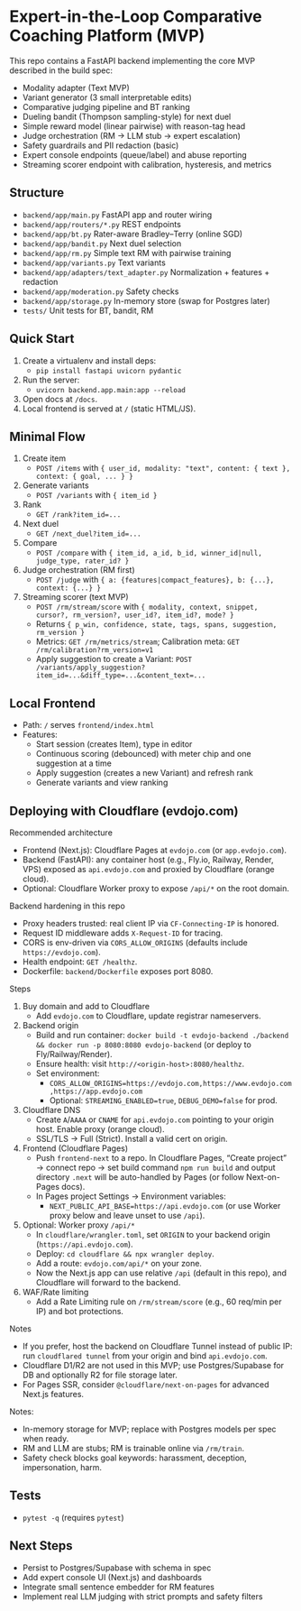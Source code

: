 # Expert-in-the-Loop Comparative Coaching Platform (MVP)

This repo contains a FastAPI backend implementing the core MVP described in the build spec:
- Modality adapter (Text MVP)
- Variant generator (3 small interpretable edits)
- Comparative judging pipeline and BT ranking
- Dueling bandit (Thompson sampling-style) for next duel
- Simple reward model (linear pairwise) with reason-tag head
- Judge orchestration (RM → LLM stub → expert escalation)
- Safety guardrails and PII redaction (basic)
- Expert console endpoints (queue/label) and abuse reporting
- Streaming scorer endpoint with calibration, hysteresis, and metrics

## Structure
- `backend/app/main.py` FastAPI app and router wiring
- `backend/app/routers/*.py` REST endpoints
- `backend/app/bt.py` Rater-aware Bradley–Terry (online SGD)
- `backend/app/bandit.py` Next duel selection
- `backend/app/rm.py` Simple text RM with pairwise training
- `backend/app/variants.py` Text variants
- `backend/app/adapters/text_adapter.py` Normalization + features + redaction
- `backend/app/moderation.py` Safety checks
- `backend/app/storage.py` In-memory store (swap for Postgres later)
- `tests/` Unit tests for BT, bandit, RM

## Quick Start
1. Create a virtualenv and install deps:
   - `pip install fastapi uvicorn pydantic`
2. Run the server:
   - `uvicorn backend.app.main:app --reload`
3. Open docs at `/docs`.
4. Local frontend is served at `/` (static HTML/JS).

## Minimal Flow
1. Create item
   - `POST /items` with `{ user_id, modality: "text", content: { text }, context: { goal, ... } }`
2. Generate variants
   - `POST /variants` with `{ item_id }`
3. Rank
   - `GET /rank?item_id=...`
4. Next duel
   - `GET /next_duel?item_id=...`
5. Compare
   - `POST /compare` with `{ item_id, a_id, b_id, winner_id|null, judge_type, rater_id? }`
6. Judge orchestration (RM first)
   - `POST /judge` with `{ a: {features|compact_features}, b: {...}, context: {...} }`
7. Streaming scorer (text MVP)
   - `POST /rm/stream/score` with `{ modality, context, snippet, cursor?, rm_version?, user_id?, item_id?, mode? }`
   - Returns `{ p_win, confidence, state, tags, spans, suggestion, rm_version }`
   - Metrics: `GET /rm/metrics/stream`; Calibration meta: `GET /rm/calibration?rm_version=v1`
   - Apply suggestion to create a Variant: `POST /variants/apply_suggestion?item_id=...&diff_type=...&content_text=...`

## Local Frontend
- Path: `/` serves `frontend/index.html`
- Features:
  - Start session (creates Item), type in editor
  - Continuous scoring (debounced) with meter chip and one suggestion at a time
  - Apply suggestion (creates a new Variant) and refresh rank
  - Generate variants and view ranking

## Deploying with Cloudflare (evdojo.com)

Recommended architecture
- Frontend (Next.js): Cloudflare Pages at `evdojo.com` (or `app.evdojo.com`).
- Backend (FastAPI): any container host (e.g., Fly.io, Railway, Render, VPS) exposed as `api.evdojo.com` and proxied by Cloudflare (orange cloud).
- Optional: Cloudflare Worker proxy to expose `/api/*` on the root domain.

Backend hardening in this repo
- Proxy headers trusted: real client IP via `CF-Connecting-IP` is honored.
- Request ID middleware adds `X-Request-ID` for tracing.
- CORS is env-driven via `CORS_ALLOW_ORIGINS` (defaults include `https://evdojo.com`).
- Health endpoint: `GET /healthz`.
- Dockerfile: `backend/Dockerfile` exposes port 8080.

Steps
1) Buy domain and add to Cloudflare
   - Add `evdojo.com` to Cloudflare, update registrar nameservers.
2) Backend origin
   - Build and run container: `docker build -t evdojo-backend ./backend && docker run -p 8080:8080 evdojo-backend` (or deploy to Fly/Railway/Render).
   - Ensure health: visit `http://<origin-host>:8080/healthz`.
   - Set environment:
     - `CORS_ALLOW_ORIGINS=https://evdojo.com,https://www.evdojo.com,https://app.evdojo.com`
     - Optional: `STREAMING_ENABLED=true`, `DEBUG_DEMO=false` for prod.
3) Cloudflare DNS
   - Create `A`/`AAAA` or `CNAME` for `api.evdojo.com` pointing to your origin host. Enable proxy (orange cloud).
   - SSL/TLS → Full (Strict). Install a valid cert on origin.
4) Frontend (Cloudflare Pages)
   - Push `frontend-next` to a repo. In Cloudflare Pages, “Create project” → connect repo → set build command `npm run build` and output directory `.next` will be auto-handled by Pages (or follow Next-on-Pages docs).
   - In Pages project Settings → Environment variables:
     - `NEXT_PUBLIC_API_BASE=https://api.evdojo.com` (or use Worker proxy below and leave unset to use `/api`).
5) Optional: Worker proxy `/api/*`
   - In `cloudflare/wrangler.toml`, set `ORIGIN` to your backend origin (`https://api.evdojo.com`).
   - Deploy: `cd cloudflare && npx wrangler deploy`.
   - Add a route: `evdojo.com/api/*` on your zone.
   - Now the Next.js app can use relative `/api` (default in this repo), and Cloudflare will forward to the backend.
6) WAF/Rate limiting
   - Add a Rate Limiting rule on `/rm/stream/score` (e.g., 60 req/min per IP) and bot protections.

Notes
- If you prefer, host the backend on Cloudflare Tunnel instead of public IP: run `cloudflared tunnel` from your origin and bind `api.evdojo.com`.
- Cloudflare D1/R2 are not used in this MVP; use Postgres/Supabase for DB and optionally R2 for file storage later.
- For Pages SSR, consider `@cloudflare/next-on-pages` for advanced Next.js features.


Notes:
- In-memory storage for MVP; replace with Postgres models per spec when ready.
- RM and LLM are stubs; RM is trainable online via `/rm/train`.
- Safety check blocks goal keywords: harassment, deception, impersonation, harm.

## Tests
- `pytest -q` (requires `pytest`)

## Next Steps
- Persist to Postgres/Supabase with schema in spec
- Add expert console UI (Next.js) and dashboards
- Integrate small sentence embedder for RM features
- Implement real LLM judging with strict prompts and safety filters
